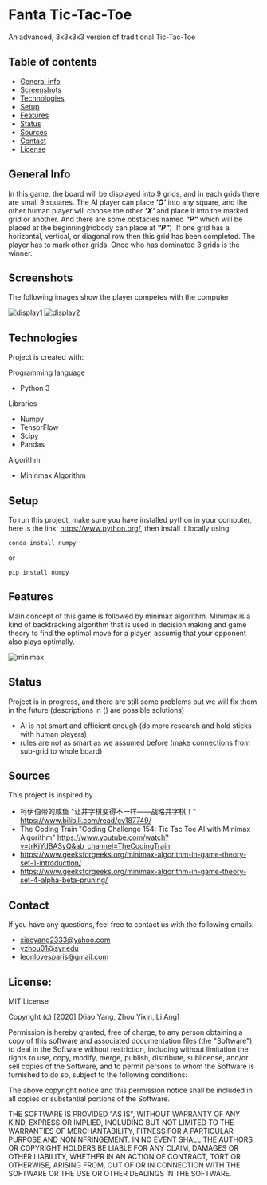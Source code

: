 # Fanta Tic-Tac-Toe 
An advanced, 3x3x3x3 version of traditional Tic-Tac-Toe 

## Table of contents
* [General info](#genneral_info)
* [Screenshots](#screenshots)
* [Technologies](#technologies)
* [Setup](#setup)
* [Features](#features)
* [Status](#status)
* [Sources](#sources)
* [Contact](#contact)
* [License](#license)

## General Info
In this game, the board will be displayed into 9 grids, and in each grids there are small 9 squares. The AI player can place ***'O'*** into any square, and the other human player will choose the other ***'X'*** and place it into the marked grid or another. And there are some obstacles named ***"P"*** which will be placed at the beginning(nobody can place at ***"P"***) .If one grid has a horizontal, vertical, or diagonal row then this grid has been completed. The player has to mark other grids. Once who has dominated 3 grids is the winner.

## Screenshots
The following images show the player competes with the computer

![display1](https://github.com/yangx18/Fanta-Tic-Tac-Toe/blob/main/display1.png)
![display2](https://github.com/yangx18/Fanta-Tic-Tac-Toe/blob/main/display2.png)

## Technologies
Project is created with:

Programming language

* Python 3

Libraries

* Numpy
* TensorFlow
* Scipy
* Pandas

Algorithm

* Mininmax Algorithm

## Setup
To run this project, make sure you have installed python in your computer, here is the link: <https://www.python.org/>, then install it locally using:

```
conda install numpy
```
or

```
pip install numpy
```

## Features
Main concept of this game is followed by minimax algorithm. Minimax is a kind of backtracking algorithm that is used in decision making and game theory to find the optimal move for a player, assumig that your opponent also plays optimally.

![minimax](https://github.com/yangx18/Fanta-Tic-Tac-Toe/blob/main/minmax_func.png)

## Status
Project is in progress, and there are still some problems but we will fix them in the future
(descriptions in () are possible solutions)

* AI is not smart and efficient enough (do more research and hold sticks with human players)
* rules are not as smart as we assumed before (make connections from sub-grid to whole board)

## Sources
This project is inspired by 

* 柯伊伯带的咸鱼 "让井字棋变得不一样——战略井字棋！" <https://www.bilibili.com/read/cv187749/> 
*  The Coding Train "Coding Challenge 154: Tic Tac Toe AI with Minimax Algorithm" <https://www.youtube.com/watch?v=trKjYdBASyQ&ab_channel=TheCodingTrain>
*  <https://www.geeksforgeeks.org/minimax-algorithm-in-game-theory-set-1-introduction/>
* <https://www.geeksforgeeks.org/minimax-algorithm-in-game-theory-set-4-alpha-beta-pruning/>

## Contact
If you have any questions, feel free to contact us with the following emails:

* <xiaoyang2333@yahoo.com>
* <yzhou01@syr.edu>
* <leonlovesparis@gmail.com>

## License:
MIT License

Copyright (c) [2020] [Xiao Yang, Zhou Yixin, Li Ang]

Permission is hereby granted, free of charge, to any person obtaining a copy
of this software and associated documentation files (the "Software"), to deal
in the Software without restriction, including without limitation the rights
to use, copy, modify, merge, publish, distribute, sublicense, and/or sell
copies of the Software, and to permit persons to whom the Software is
furnished to do so, subject to the following conditions:

The above copyright notice and this permission notice shall be included in all
copies or substantial portions of the Software.

THE SOFTWARE IS PROVIDED "AS IS", WITHOUT WARRANTY OF ANY KIND, EXPRESS OR
IMPLIED, INCLUDING BUT NOT LIMITED TO THE WARRANTIES OF MERCHANTABILITY,
FITNESS FOR A PARTICULAR PURPOSE AND NONINFRINGEMENT. IN NO EVENT SHALL THE
AUTHORS OR COPYRIGHT HOLDERS BE LIABLE FOR ANY CLAIM, DAMAGES OR OTHER
LIABILITY, WHETHER IN AN ACTION OF CONTRACT, TORT OR OTHERWISE, ARISING FROM,
OUT OF OR IN CONNECTION WITH THE SOFTWARE OR THE USE OR OTHER DEALINGS IN THE
SOFTWARE.
 
